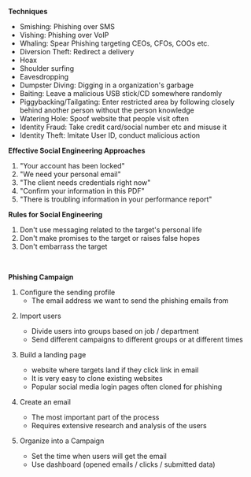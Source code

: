 **Techniques**
- Smishing: Phishing over SMS
- Vishing: Phishing over VoIP
- Whaling: Spear Phishing targeting CEOs, CFOs, COOs etc.
- Diversion Theft: Redirect a delivery
- Hoax
- Shoulder surfing
- Eavesdropping
- Dumpster Diving: Digging in a organization's garbage
- Baiting: Leave a malicious USB stick/CD somewhere randomly
- Piggybacking/Tailgating: Enter restricted area by following closely behind another person without the person knowledge
- Watering Hole: Spoof website that people visit often
- Identity Fraud: Take credit card/social number etc and misuse it
- Identity Theft: Imitate User ID, conduct malicious action

**Effective Social Engineering Approaches**
1. "Your account has been locked"
2. "We need your personal email"
3. "The client needs credentials right now"
4. "Confirm your information in this PDF"
5. "There is troubling information in your performance report"

**Rules for Social Engineering**
1. Don't use messaging related to the target's personal life
2. Don't make promises to the target or raises false hopes
3. Don't embarrass the target

<br /> 

**Phishing Campaign**

1. Configure the sending profile
    - The email address we want to send the phishing emails from

2) Import users 
    - Divide users into groups based on job / department
    - Send different campaigns to different groups or at different times

3) Build a landing page
    - website where targets land if they click link in email
    - It is very easy to clone existing websites
    - Popular social media login pages often cloned for phishing

4) Create an email
    - The most important part of the process
    - Requires extensive research and analysis of the users

5) Organize into a Campaign
    - Set the time when users will get the email
    - Use dashboard (opened emails / clicks / submitted data)
